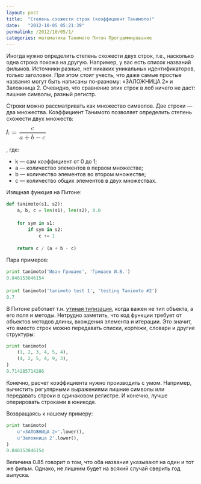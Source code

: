 ```yaml
---
layout: post
title:  "Степень схожести строк (коэффициент Танимото)"
date:   "2012-10-05 05:21:39"
permalink: /2012/10/05/1/
categories: математика Танимото Питон Программирование
---
```


Иногда нужно определить степень схожести двух строк, т.е., насколько
одна строка похожа на другую. Например, у вас есть список названий
фильмов. Источники разные, нет никаких уникальных идентификаторов,
только заголовки. При этом стоит учесть, что даже самые простые
названия могут быть написаны по-разному: «ЗАЛОЖНИЦА 2» и
Заложница 2. Очевидно, что сравнение этих строк в лоб ничего не даст:
лишние символы, разный регистр.

Строки можно рассматривать как множество символов. Две строки — два
множества. Коэффициент Танимото позволяет определить степень схожести
двух множеств:

![screenshot](/assets/static/tanimoto.gif)

, где:

- k — сам коэффициент от 0 до 1;
- a — количество элементов в первом множестве;
- b — количество элементов во втором множестве;
- c — количество общих элементов в двух множествах.

Изящная функция на Питоне:

```python
def tanimoto(s1, s2):
    a, b, c = len(s1), len(s2), 0.0

    for sym in s1:
        if sym in s2:
            c += 1

    return c / (a + b - c)
```

Пара примеров:

```python
print tanimoto('Иван Гришаев', 'Гришаев И.В.')
0.846153846154

print tanimoto('tanimoto test 1', 'testing Tanimoto #2')
0.7
```

В Питоне работает
т.н. [утиная типизация](http://ru.wikipedia.org/wiki/%D0%A3%D1%82%D0%B8%D0%BD%D0%B0%D1%8F_%D1%82%D0%B8%D0%BF%D0%B8%D0%B7%D0%B0%D1%86%D0%B8%D1%8F
), когда важен не тип объекта, а его поля и методы. Нетрудно заметить,
что код функции требует от объектов методов длины, вхождения элемента
и итерации. Это значит, что вместо строк можно передавать списки,
кортежи, словари и другие структуры:

```python
print tanimoto(
    (1, 2, 3, 4, 5, 4),
    (4, 2, 5, 4, 9, 3),
)
0.714285714286
```

Конечно, расчет коэффициента нужно производить с умом. Например,
вычистить регулярными выражениями лишние символы или передавать строки
в одинаковом регистре. И конечно, лучше оперировать строками в
юникоде.

Возвращаясь к нашему примеру:

```python
print tanimoto(
    u'«ЗАЛОЖНИЦА 2»'.lower(),
    u'Заложница 2'.lower(),
)
0.846153846154
```

Величина 0.85 говорит о том, что оба названия указывают на один и тот
же фильм. Однако, не лишним будет на всякий случай сверить год
выпуска.
